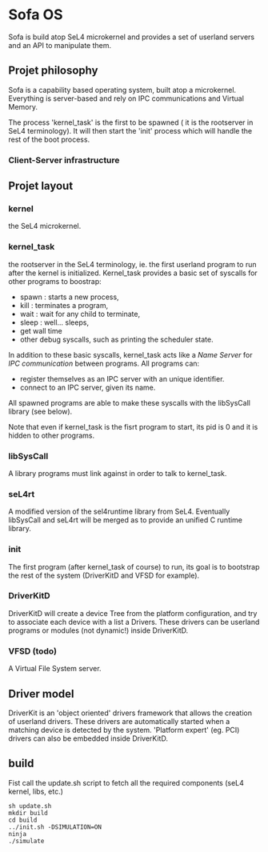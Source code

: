 # Sofa OS

Sofa is build atop SeL4 microkernel and provides a set of userland servers and an API to manipulate them.

## Projet philosophy
Sofa is a capability based operating system, built atop a microkernel. Everything is server-based and rely on IPC communications and Virtual Memory.  

The process 'kernel_task' is the first to be spawned ( it is the rootserver in SeL4 terminology). It will then start the 'init' process which will handle the rest of the boot process.

### Client-Server infrastructure 


## Projet layout
### kernel
the SeL4 microkernel.

### kernel_task
the rootserver in the SeL4 terminology, ie. the first userland program to run after the kernel is initialized. Kernel_task provides a basic set of syscalls for other programs to boostrap:

* spawn : starts a new process,
* kill : terminates a program,
* wait : wait for any child to terminate,
* sleep : well... sleeps,
* get wall time
* other debug syscalls, such as printing the scheduler state.



In addition to these basic syscalls, kernel_task acts like a _Name Server_ for _IPC communication_ between programs. All programs can:

* register themselves as an IPC server with an unique identifier.
* connect to an IPC server, given its name.

All spawned programs are able to make these syscalls with the libSysCall library (see below).

Note that even if kernel_task is the fisrt program to start, its pid is 0 and it is hidden to other programs.

### libSysCall
A library programs must link against in order to talk to kernel_task. 

### seL4rt
A modified version of the sel4runtime library from SeL4. Eventually libSysCall and seL4rt will be merged as to provide an unified C runtime library.

### init
The first program (after kernel_task of course) to run, its goal is to bootstrap the rest of the system (DriverKitD and VFSD for example).

### DriverKitD
DriverKitD will create a device Tree from the platform configuration, and try to associate each device with a list a Drivers. These drivers can be userland programs or modules (not dynamic!) inside DriverKitD. 

### VFSD (todo)
A Virtual File System server.


## Driver model
DriverKit is an 'object oriented' drivers framework that allows the creation of userland drivers. These drivers are automatically started when a matching device is detected by the system. 'Platform expert' (eg. PCI) drivers can also be embedded inside DriverKitD.


## build
Fist call the update.sh script to fetch all the required components (seL4 kernel, libs, etc.)

```
sh update.sh
mkdir build
cd build
../init.sh -DSIMULATION=ON
ninja
./simulate
```